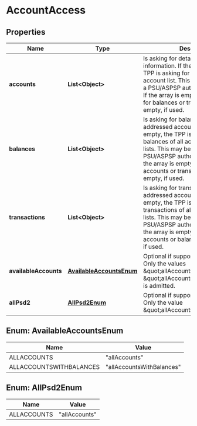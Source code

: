 
# AccountAccess

## Properties
Name | Type | Description | Notes
------------ | ------------- | ------------- | -------------
**accounts** | **List&lt;Object&gt;** | Is asking for detailed account information.   If the array is empty, the TPP is asking for an accessible account list.  This may be restricted in a PSU/ASPSP authorization dialogue. If the array is empty, also the arrays for balances or transactions shall be empty, if used.  |  [optional]
**balances** | **List&lt;Object&gt;** | Is asking for balances of the addressed accounts.  If the array is empty, the TPP is asking for the balances of all accessible account lists.  This may be restricted in a PSU/ASPSP authorization dialogue. If the array is empty, also the arrays for accounts or transactions shall be empty, if used.  |  [optional]
**transactions** | **List&lt;Object&gt;** | Is asking for transactions of the addressed accounts.   If the array is empty, the TPP is asking for the transactions of all accessible account lists.  This may be restricted in a PSU/ASPSP authorization dialogue. If the array is empty, also the arrays for accounts or balances shall be empty, if used.  |  [optional]
**availableAccounts** | [**AvailableAccountsEnum**](#AvailableAccountsEnum) | Optional if supported by API provider.  Only the values \&quot;allAccounts\&quot; or \&quot;allAccountsWithBalances\&quot; is admitted.  |  [optional]
**allPsd2** | [**AllPsd2Enum**](#AllPsd2Enum) | Optional if supported by API provider.  Only the value \&quot;allAccounts\&quot; is admitted.  |  [optional]



<a name="AvailableAccountsEnum"></a>
## Enum: AvailableAccountsEnum
Name | Value
---- | -----
ALLACCOUNTS | &quot;allAccounts&quot;
ALLACCOUNTSWITHBALANCES | &quot;allAccountsWithBalances&quot;


<a name="AllPsd2Enum"></a>
## Enum: AllPsd2Enum
Name | Value
---- | -----
ALLACCOUNTS | &quot;allAccounts&quot;



